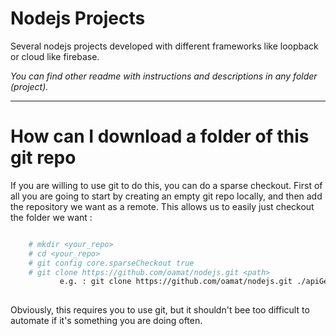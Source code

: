 # Nodejs Projects

Several nodejs projects developed with different frameworks like loopback or cloud like firebase.


*You can find other readme with instructions and descriptions in any folder (project).*

-----------------------------------------------
# How can I download a folder of this git repo

If you are willing to use git to do this, you can do a sparse checkout.  First of all you are going to start by creating an empty git repo locally, and then add the repository we want as a remote. This allows us to easily just checkout the folder we want :

```bash

    # mkdir <your_repo>
    # cd <your_repo>
    # git config core.sparseCheckout true
    # git clone https://github.com/oamat/nodejs.git <path>        
           e.g. : git clone https://github.com/oamat/nodejs.git ./apiGenerator
           
```
 
Obviously, this requires you to use git, but it shouldn't bee too difficult to automate if it's something you are doing often.
